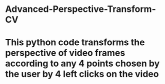 # Advanced-Perspective-Transform-CV
# This python code transforms the perspective of video frames according to any 4 points chosen by the user by 4 left clicks on the video
